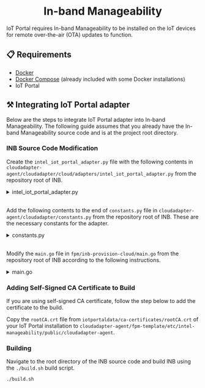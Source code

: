 <h1 align="center">
  In-band Manageability
</h1>

IoT Portal requires In-band Manageability to be installed on the IoT devices for remote over-the-air (OTA) updates to function.

## 📋 Requirements

- [Docker](https://www.docker.com/community-edition#/download)
- [Docker Compose](https://docs.docker.com/compose/install/) (already included with some Docker installations)
- IoT Portal

## ⚒️ Integrating IoT Portal adapter

Below are the steps to integrate IoT Portal adapter into In-band Manageability. The following guide assumes that you already have the In-band Manageability source code and is at the project root directory.

### INB Source Code Modification

Create the `intel_iot_portal_adapter.py` file with the following contents in `cloudadapter-agent/cloudadapter/cloud/adapters/intel_iot_portal_adapter.py` from the repository root of INB.
<details>
  <summary>intel_iot_portal_adapter.py</summary>

```python
# -*- coding: utf-8 -*-
"""
Adapter for communication with the cloud agent on the device. It abstracts
creation of the cloud connection, termination, creating commands etc.

Connects to Intel IoT Portal via the General Cloud MQTT client

@copyright: Copyright 2020 Intel Corporation All Rights Reserved.
@license: Intel, see licenses/LICENSE for more details.
"""

from cloudadapter.exceptions import AdapterConfigureError, ClientBuildError
from cloudadapter.constants import (INTEL_IOT_PORTAL_MQTT_PORT,
                                    INTEL_IOT_PORTAL_ENDPOINT,
                                    INTEL_IOT_PORTAL_CACERT,
                                    ADAPTER_CONFIG_PATH)
from cloudadapter.cloud.cloud_builders import build_client_with_config
from cloudadapter.cloud.adapters.generic_adapter import GenericAdapter
from base64 import b64encode, b64decode
from hashlib import sha256
from future.moves.urllib.request import quote
from hmac import HMAC
from time import time, sleep
import requests
import json
import os
import logging

logger = logging.getLogger(__name__)


class IntelIotPortalAdapter(GenericAdapter):

    def configure(self, unique_id, device_connection_key, device_unique_id):
        """Configure the Intel IoT Portal adapter

        @param unique_id: (str) The user unique id
        @param device_connection_key: (str) The device connection key
        @param device_unique_id: (str) The device unique id
        @exception AdapterConfigureError: If configuration fails
        """
        hostname, device_unique_id, device_mqtt_password = self._retrieve_mqtt_credentials(unique_id,
                                                                                           device_connection_key,
                                                                                           device_unique_id)
        event_pub = "devices/{}/messages/events/".format(device_unique_id)
        config = {
            "mqtt": {
                "username": device_unique_id,
                "password": device_mqtt_password,
                "hostname": hostname,
                "client_id": device_unique_id,
                "port": INTEL_IOT_PORTAL_MQTT_PORT
            },
            "proxy": {
                "auto": True
            },
            "tls": {
                "version": "TLSv1.2",
                "certificates": str(INTEL_IOT_PORTAL_CACERT)
            },
            "event": {
                "pub": event_pub,
                "format": "{\"eventGeneric\": \"{value}\"}"
            },
            "telemetry": {
                "pub": event_pub,
                "format": "{\"{key}\": \"{value}\"}"
            },
            "attribute": {
                "pub": "devices/{}/properties/reported/".format(device_unique_id),
                "format": "{\"{key}\": \"{value}\"}"
            },
            "method": {
                "pub": "iotportal/{}/methods/res/{}".format(device_unique_id, "{request_id}"),
                "format": "",
                "sub": "iotportal/{}/methods/POST/#".format(device_unique_id),
                "parse": {
                    "single": {
                        "request_id": {
                            "regex": r"iotportal\/{}\/methods\/POST\/(\w+)\/([\w=?$]+)".format(device_unique_id),
                            "group": 2
                        },
                        "method": {
                            "regex": r"iotportal\/{}\/methods\/POST\/(\w+)\/([\w=?$]+)".format(device_unique_id),
                            "group": 1
                        },
                        "args": {
                            "path": ""
                        }
                    }
                }
            }
        }

        try:
            self._client = build_client_with_config(config)
        except ClientBuildError as e:
            raise AdapterConfigureError(str(e))

    def _retrieve_mqtt_credentials(self, unique_id, device_connection_key, existing_device_unique_id):
        """Retrieve the IoT Portal credentials associated to the device

        @param unique_id: (str) The user unique id
        @param device_connection_key: (str) The device connection key
        @param existing_device_unique_id: (str) The existing device unique id
        @return:           (tuple) The IoT Portal MQTT hostname, device unique id and device MQTT password
        """

        # Set up the initial HTTP request
        endpoint = "{}/api/devices/register".format(INTEL_IOT_PORTAL_ENDPOINT)
        headers = {
            "Accept": "application/json",
            "Content-Type": "application/json; charset=utf-8",
            "Connection": "keep-alive",
            "UserAgent": "prov_device_client/1.0",
            "Authorization": "Bearer {}".format(device_connection_key),
        }

        if existing_device_unique_id:
            payload = {'unique_id': unique_id, 'device_unique_id': existing_device_unique_id}

            # Place a registration request for the device
            result = requests.post(endpoint, headers=headers, json=payload, verify=INTEL_IOT_PORTAL_CACERT)
        else:
            payload = {'unique_id': unique_id}

            # Place a registration request for the device
            result = requests.post(endpoint, headers=headers, json=payload, verify=INTEL_IOT_PORTAL_CACERT)
        data = result.json()

        # Get the device's assigned hub
        if result.ok:
            mqtt_endpoint = data.get("result").get("mqttEndpoint")
            device = data.get("result").get("device")
            device_unique_id = device.get("unique_id")
            device_mqtt_password = device.get("mqtt_password")
            return [mqtt_endpoint, device_unique_id, device_mqtt_password]
        else:
            error = "Ran into an error retrieving hostname: {} {}".format(
                result.status_code, result.text)
            raise AdapterConfigureError(error)
```
</details>
<br />

Add the following contents to the end of `constants.py` file in `cloudadapter-agent/cloudadapter/constants.py` from the repository root of INB. These are the necessary constants for the adapter.
<details>
  <summary>constants.py</summary>

```python
# ========== Intel IoT Portal configuration constants


# The port to which the IntelMQTTClient should connect
INTEL_IOT_PORTAL_MQTT_PORT = 8883

# Endpoint for device provisioning
INTEL_IOT_PORTAL_ENDPOINT = "https://<your-portal-hostname>"

INTEL_IOT_PORTAL_CACERT = INTEL_MANAGEABILITY_ETC_PATH_PREFIX / \
    'public' / 'cloudadapter-agent' / 'rootCA.crt'
```
</details>
<br />

Modify the `main.go` file in `fpm/inb-provision-cloud/main.go` from the repository root of INB according to the following instructions.
<details>
  <summary>main.go</summary>

Add the following additional functions into the `main.go` file:
```go
func configureIntelIotPortal() string {
	println("\nConfiguring to use Intel IoT Portal...")

	uniqueId := promptString("Please enter your unique ID:")
	deviceConnectionKey := promptString("Please enter the Device Connection Key:")
	deviceUniqueId := promptString("Please enter the Device Unique Id (if available):")

	return makeIntelIotPortalJson(uniqueId, deviceConnectionKey, deviceUniqueId)
}

func makeIntelIotPortalJson(uniqueId string, deviceConnectionKey string, deviceUniqueId string) string {
	return `{ "cloud": "inteliotportal", "config": { "unique_id": "` + uniqueId +
	`", "device_connection_key": "` + deviceConnectionKey +
	`", "device_unique_id": "` + deviceUniqueId + `" } }`
}
```

Modify the `setUpCloudCredentialDirectory` function in the `main.go` file to add an additional `case` for IoT Portal selection:
```go
 case "Intel IoT Portal":
		cloudConfig = configureIntelIotPortal()
```
</details>

### Adding Self-Signed CA Certificate to Build
If you are using self-signed CA certificate, follow the step below to add the certificate to the build.

Copy the `rootCA.crt` file from `iotportaldata/ca-certificates/rootCA.crt` of your IoT Portal installation to `cloudadapter-agent/fpm-template/etc/intel-manageability/public/cloudadapter-agent`.

### Building
Navigate to the root directory of the INB source code and build INB using the `./build.sh` build script.
```shell
./build.sh
```
